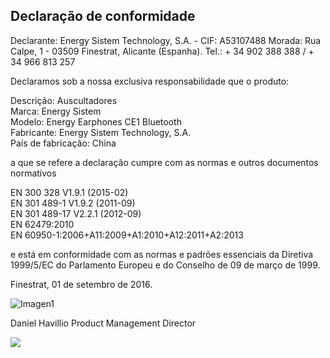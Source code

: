 ## Declaração de conformidade

Declarante: Energy Sistem Technology, S.A. - CIF: A53107488
Morada: Rua Calpe, 1 - 03509 Finestrat, Alicante (Espanha).
Tel.: + 34 902 388 388  / + 34 966 813 257

Declaramos sob a nossa exclusiva responsabilidade que o produto:

Descrição: Auscultadores <br/>
Marca: Energy Sistem <br/>
Modelo: Energy Earphones CE1 Bluetooth <br/>
Fabricante: Energy Sistem Technology, S.A. <br/>
País de fabricação:  China <br/>

a que se refere a declaração cumpre com as normas e outros documentos normativos

EN 300 328 V1.9.1 (2015-02) <br/>
EN 301 489-1 V1.9.2 (2011-09) <br/>
EN 301 489-17 V2.2.1 (2012-09) <br/>
EN 62479:2010 <br/>
EN 60950-1:2006+A11:2009+A1:2010+A12:2011+A2:2013 <br/>

e está em conformidade com as normas e padrões essenciais da Diretiva 1999/5/EC do Parlamento Europeu e do Conselho de 09 de março de 1999.

Finestrat, 01 de setembro de 2016.

![Imagen1](http://static.energysistem.com/images/manuals/42178/574c726744d98.jpg)

Daniel Havillio
Product Management Director

![](http://static.energysistem.com/images/manuals/39052/54887c2a4f567.jpg)
